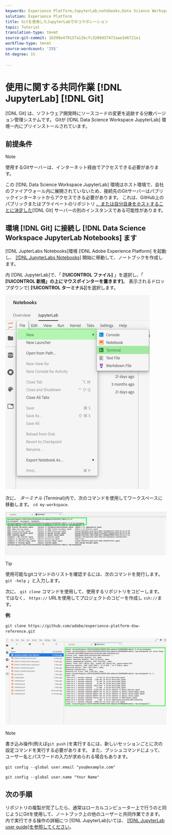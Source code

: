 ```yaml
---
keywords: Experience Platform;JupyterLab;notebooks;Data Science Workspace;popular topics;Git;Github
solution: Experience Platform
title: Gitを使用したJupyterLabでのコラボレーション
topic: Tutorial
translation-type: tm+mt
source-git-commit: 1b398e479137a12bcfc3208d37472aae3d6721e1
workflow-type: tm+mt
source-wordcount: '255'
ht-degree: 1%

---
```



# 使用に関する共同作業 [!DNL JupyterLab] [!DNL Git]

[!DNL Git] は、ソフトウェア開発時にソースコードの変更を追跡する分散バージョン管理システムです。 Gitが [!DNL Data Science Workspace JupyterLab] 環境ー内にプリインストールされています。

## 前提条件

>[!NOTE]
>
> 使用するGitサーバーは、インターネット経由でアクセスできる必要があります。

この [!DNL Data Science Workspace JupyterLab] 環境はホスト環境で、会社のファイアウォール内に展開されていないため、接続先のGitサーバーはパブリックインターネットからアクセスできる必要があります。 これは、GitHub上のパブリックまたはプライベートのリポジトリ [、または自分自身をホストすることに決定した](https://github.com/)[!DNL Git] サーバーの別のインスタンスである可能性があります。

## 環境 [!DNL Git] に接続し [!DNL Data Science Workspace JupyterLab Notebooks] ます

[!DNL JupterLabs Notebooks]環境 [!DNL Adobe Experience Platform] を起動し、 [[!DNL JupyterLabs Notebooks]](https://platform.adobe.com/notebooks/jupyterLab) 開始に移動して、ノートブックを作成します。

内 [!DNL JupyterLab]で、「 **[!UICONTROL ファイル]** 」を選択し、「 **[!UICONTROL 新規」の上にマウスポインターを置きます]**。 表示されるドロップダウンで[ **[!UICONTROL ターミナル]**]を選択します。

![JupyterLab Nav](../images/jupyterlab/tutorials/open-terminal.png)

次に、 *ターミナル* (Terminal)内で、次のコマンドを使用してワークスペースに移動します。 `cd my-workspace`.

![cdワークスペース](../images/jupyterlab/tutorials/find-workspace.png)

>[!TIP]
>
> 使用可能なgitコマンドのリストを確認するには、次のコマンドを発行します。 `git -help` 」と入力します。

次に、 `git clone` コマンドを使用して、使用するリポジトリをコピーします。 ではなく、 `https://` URLを使用してプロジェクトのコピーを作成し `ssh://`ます。

**例**:

`git clone https://github.com/adobe/experience-platform-dsw-reference.git`

![clone](../images/jupyterlab/tutorials/git-collaboration.png)

>[!NOTE]
>
> 書き込み操作(例えば`git push` )を実行するには、新しいセッションごとに次の設定コマンドを実行する必要があります。 また、プッシュコマンドによって、ユーザー名とパスワードの入力が求められる場合もあります。
>
>`git config --global user.email "you@example.com"`
>
>`git config --global user.name "Your Name"`

## 次の手順

リポジトリの複製が完了したら、通常はローカルコンピューター上で行うのと同じようにGitを使用して、ノートブック上の他のユーザーと共同作業できます。 内で実行できる操作の詳細につ [!DNL JupyterLab]いては、 [[!DNL JupyterLab user guide]を参照してください](./overview.md)。
